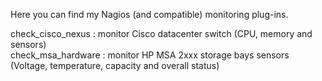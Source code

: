 Here you can find my Nagios (and compatible) monitoring plug-ins.

check_cisco_nexus  : monitor Cisco datacenter switch (CPU, memory and sensors)<br/>
check_msa_hardware : monitor HP MSA 2xxx storage bays sensors (Voltage, temperature, capacity and overall status)
